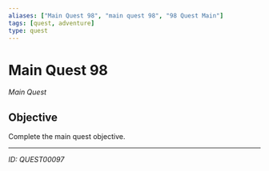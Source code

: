 ```yaml
---
aliases: ["Main Quest 98", "main quest 98", "98 Quest Main"]
tags: [quest, adventure]
type: quest
---
```


# Main Quest 98

*Main Quest*

## Objective
Complete the main quest objective.

---
*ID: QUEST00097*